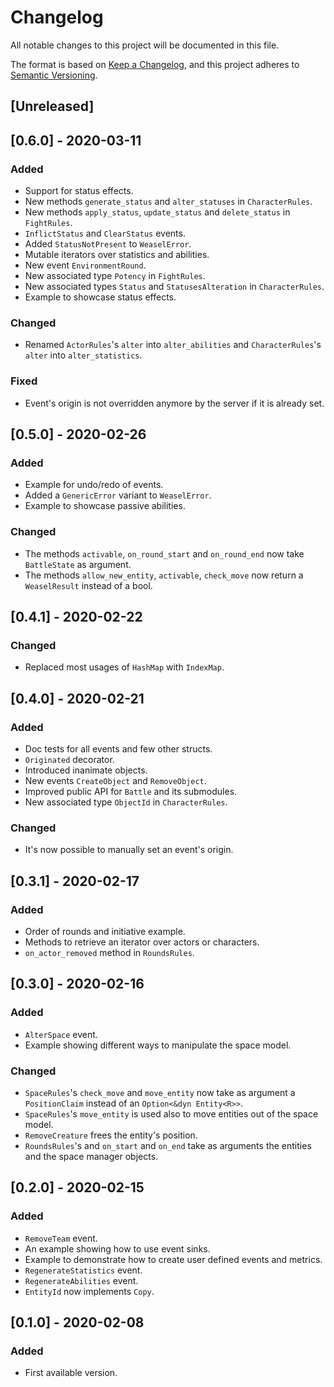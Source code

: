 # Changelog
All notable changes to this project will be documented in this file.

The format is based on [Keep a Changelog](https://keepachangelog.com/en/1.0.0/),
and this project adheres to [Semantic Versioning](https://semver.org/spec/v2.0.0.html).

## [Unreleased]

## [0.6.0] - 2020-03-11
### Added
- Support for status effects.
- New methods `generate_status` and `alter_statuses` in `CharacterRules`.
- New methods `apply_status`, `update_status` and `delete_status` in `FightRules`.
- `InflictStatus` and `ClearStatus` events.
- Added `StatusNotPresent` to `WeaselError`.
- Mutable iterators over statistics and abilities.
- New event `EnvironmentRound`.
- New associated type `Potency` in `FightRules`. 
- New associated types `Status` and `StatusesAlteration` in `CharacterRules`.
- Example to showcase status effects.

### Changed
- Renamed `ActorRules`'s `alter` into `alter_abilities` and `CharacterRules`'s `alter` into `alter_statistics`.

### Fixed
- Event's origin is not overridden anymore by the server if it is already set.

## [0.5.0] - 2020-02-26
### Added
- Example for undo/redo of events.
- Added a `GenericError` variant to `WeaselError`.
- Example to showcase passive abilities.

### Changed
- The methods `activable`, `on_round_start` and `on_round_end` now take `BattleState` as argument.
- The methods `allow_new_entity`, `activable`, `check_move` now return a `WeaselResult` instead of a bool.

## [0.4.1] - 2020-02-22
### Changed
- Replaced most usages of `HashMap` with `IndexMap`.

## [0.4.0] - 2020-02-21
### Added
- Doc tests for all events and few other structs.
- `Originated` decorator.
- Introduced inanimate objects.
- New events `CreateObject` and `RemoveObject`.
- Improved public API for `Battle` and its submodules.
- New associated type `ObjectId` in `CharacterRules`.

### Changed
- It's now possible to manually set an event's origin.

## [0.3.1] - 2020-02-17
### Added
- Order of rounds and initiative example.
- Methods to retrieve an iterator over actors or characters.
- `on_actor_removed` method in `RoundsRules`.

## [0.3.0] - 2020-02-16
### Added
- `AlterSpace` event.
- Example showing different ways to manipulate the space model.

### Changed
- `SpaceRules`'s `check_move` and `move_entity` now take as argument a `PositionClaim` instead of an `Option<&dyn Entity<R>>`.
- `SpaceRules`'s `move_entity` is used also to move entities out of the space model.
- `RemoveCreature` frees the entity's position.
- `RoundsRules`'s and `on_start` and `on_end` take as arguments the entities and the space manager objects.

## [0.2.0] - 2020-02-15
### Added
- `RemoveTeam` event.
- An example showing how to use event sinks.
- Example to demonstrate how to create user defined events and metrics.
- `RegenerateStatistics` event.
- `RegenerateAbilities` event.
- `EntityId` now implements `Copy`.

## [0.1.0] - 2020-02-08
### Added
- First available version.
